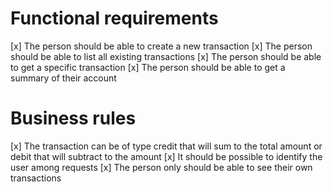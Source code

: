 # Functional requirements

[x] The person should be able to create a new transaction
[x] The person should be able to list all existing transactions
[x] The person should be able to get a specific transaction
[x] The person should be able to get a summary of their account

# Business rules

[x] The transaction can be of type credit that will sum to the total amount or debit that will subtract to the amount
[x] It should be possible to identify the user among requests
[x] The person only should be able to see their own transactions

<!-- # Non-functional requirements -->
